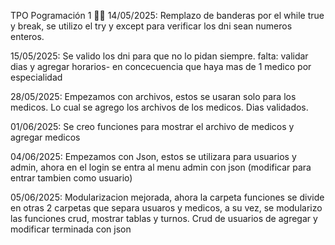 TPO Pogramación 1 🙏🙏
14/05/2025: Remplazo de banderas por el while true y break, se utilizo el try y except para verificar los dni sean numeros enteros. 

15/05/2025: Se valido los dni para que no lo pidan siempre.
            falta: validar dias y agregar horarios- en concecuencia que haya mas de 1 medico por especialidad

28/05/2025: Empezamos con archivos, estos se usaran solo para los medicos. Lo cual se agrego los archivos de los medicos. Dias validados.

01/06/2025: Se creo funciones para mostrar el archivo de medicos y agregar medicos

04/06/2025: Empezamos con Json, estos se utilizara para usuarios y admin, ahora en el login se entra al menu admin con json (modificar para entrar tambien como usuario)

05/06/2025: Modularizacion mejorada, ahora la carpeta funciones se divide en otras 2 carpetas que separa usuaros y medicos, a su vez, se modularizo las funciones crud, mostrar tablas y turnos. Crud de usuarios de agregar y modificar terminada con json